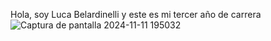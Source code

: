 Hola, soy Luca Belardinelli y este es mi tercer año de carrera![Captura de pantalla 2024-11-11 195032](https://github.com/user-attachments/assets/1d28d30c-ddf6-4179-ae6b-96c60c82fa6f)

